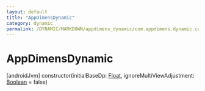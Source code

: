 ```yaml
---
layout: default
title: "AppDimensDynamic"
category: dynamic
permalink: /DYNAMIC/MARKDOWN/appdimens_dynamic/com.appdimens.dynamic.code/-app-dimens-dynamic/-app-dimens-dynamic.html
---
```


# AppDimensDynamic

[androidJvm]
constructor(initialBaseDp: [Float](https://kotlinlang.org/api/core/kotlin-stdlib/kotlin/-float/index.html), ignoreMultiViewAdjustment: [Boolean](https://kotlinlang.org/api/core/kotlin-stdlib/kotlin/-boolean/index.html) = false)